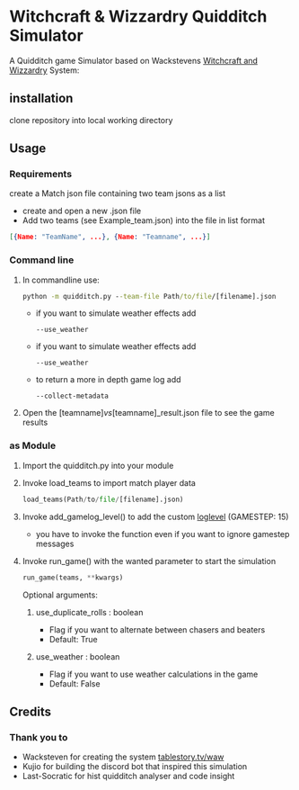# Witchcraft & Wizzardry Quidditch Simulator

A Quidditch game Simulator based on Wackstevens [Witchcraft and Wizzardry](tablestory.tv/waw) System:



## installation

clone repository into local working directory

## Usage

### Requirements

create a Match json file containing two team jsons as a list

+ create and open a new .json file
+ Add two teams (see Example_team.json) into the file in list format
```json
[{Name: "TeamName", ...}, {Name: "Teamname", ...}]
```

### Command line


1. In commandline use:

    ```cmd
    python -m quidditch.py --team-file Path/to/file/[filename].json
    ```
    + if you want to simulate weather effects add
        ```
        --use_weather
        ```

    + if you want to simulate weather effects add
        ```
        --use_weather
        ```
    
    + to return a more in depth game log add
        ```
        --collect-metadata
        ```

2. Open the [teamname]_vs_[teamname]_result.json file to see the game results

### as Module

1. Import the quidditch.py into your module
2. Invoke load_teams to import match player data
    ```python
    load_teams(Path/to/file/[filename].json)
    ```
3. Invoke add_gamelog_level() to add the custom [loglevel](https://docs.python.org/3/library/logging.html#logging-levels) (GAMESTEP: 15)
    + you have to invoke the function even if you want to ignore gamestep messages

4. Invoke run_game() with the wanted parameter to start the simulation
    ```python
    run_game(teams, **kwargs)
    ```
    Optional arguments:
    1. use_duplicate_rolls : boolean
        + Flag if you want to alternate between chasers and beaters
        + Default: True 

    2. use_weather : boolean
        + Flag if you want to use weather calculations in the game 
        + Default: False



## Credits

### Thank you to
+ Wacksteven for creating the system [tablestory.tv/waw](tablestory.tv/waw)
+ Kujio for building the discord bot that inspired this simulation
+ Last-Socratic for hist quidditch analyser and code insight